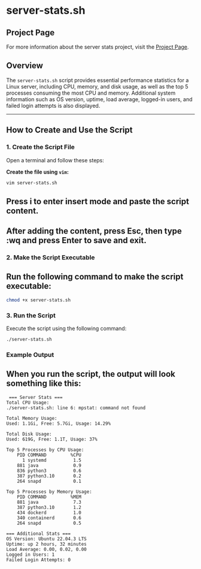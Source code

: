 # server-stats.sh

## Project Page  
For more information about the server stats project, visit the [Project Page](https://roadmap.sh/projects/server-stats).


## Overview  

The `server-stats.sh` script provides essential performance statistics for a Linux server, including CPU, memory, and disk usage, as well as the top 5 processes consuming the most CPU and memory. Additional system information such as OS version, uptime, load average, logged-in users, and failed login attempts is also displayed.

---

## How to Create and Use the Script  

### 1. Create the Script File  
Open a terminal and follow these steps:  

**Create the file using `vim`:**  
   ```bash
   vim server-stats.sh
   ```
## Press i to enter insert mode and paste the script content.
## After adding the content, press Esc, then type :wq and press Enter to save and exit.

### 2. Make the Script Executable
## Run the following command to make the script executable:

```bash
chmod +x server-stats.sh
```
### 3. Run the Script
Execute the script using the following command:

```bash
./server-stats.sh
```
### Example Output
## When you run the script, the output will look something like this:

```
 === Server Stats ===
Total CPU Usage:
./server-stats.sh: line 6: mpstat: command not found

Total Memory Usage:
Used: 1.1Gi, Free: 5.7Gi, Usage: 14.29%

Total Disk Usage:
Used: 619G, Free: 1.1T, Usage: 37%

Top 5 Processes by CPU Usage:
    PID COMMAND         %CPU
      1 systemd          1.5
    881 java             0.9
    836 python3          0.6
    387 python3.10       0.2
    264 snapd            0.1

Top 5 Processes by Memory Usage:
    PID COMMAND         %MEM
    881 java             7.3
    387 python3.10       1.2
    434 dockerd          1.0
    340 containerd       0.6
    264 snapd            0.5

=== Additional Stats ===
OS Version: Ubuntu 22.04.3 LTS
Uptime: up 2 hours, 32 minutes
Load Average: 0.00, 0.02, 0.00
Logged in Users: 1
Failed Login Attempts: 0
```
